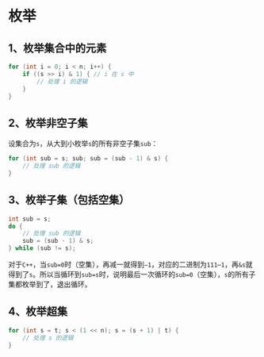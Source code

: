 # 枚举
## 1、枚举集合中的元素
```cpp
for (int i = 0; i < n; i++) {
    if ((s >> i) & 1) { // i 在 s 中
        // 处理 i 的逻辑
    }
}
```
## 2、枚举非空子集
设集合为`s`，从大到小枚举`s`的所有非空子集`sub`：
```cpp
for (int sub = s; sub; sub = (sub - 1) & s) {
    // 处理 sub 的逻辑
}
```
## 3、枚举子集（包括空集）
```cpp
int sub = s;
do {
    // 处理 sub 的逻辑
    sub = (sub - 1) & s;
} while (sub != s);
```
对于`C++`，当`sub=0`时（空集），再减一就得到`−1`，对应的二进制为`111⋯1`，再`&s`就得到了`s`。所以当循环到`sub=s`时，说明最后一次循环的`sub=0`（空集），`s`的所有子集都枚举到了，退出循环。

## 4、枚举超集
```cpp
for (int s = t; s < (1 << n); s = (s + 1) | t) {
    // 处理 s 的逻辑
}
```